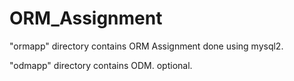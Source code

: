 ORM_Assignment
==============

"ormapp" directory contains ORM Assignment done using mysql2.

"odmapp" directory contains ODM. optional.
